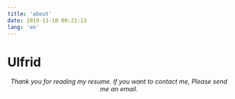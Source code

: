 ```yaml
---
title: 'about'
date: 2019-11-10 00:21:13
lang: 'en'
---
```


# Ulfrid

<div align="center">

_Thank you for reading my resume. If you want to contact me, Please send me an email._

</div>
